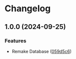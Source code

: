 # Changelog

## 1.0.0 (2024-09-25)


### Features

* Remake Database ([059d5c6](https://github.com/RamonDonadeu/MySportsLeague_Backend/commit/059d5c6348778c5612f25020d2f854f17a80abba))
